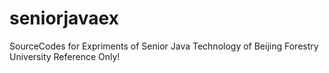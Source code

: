 # seniorjavaex
SourceCodes for Expriments of Senior Java Technology of Beijing Forestry University
Reference Only!
